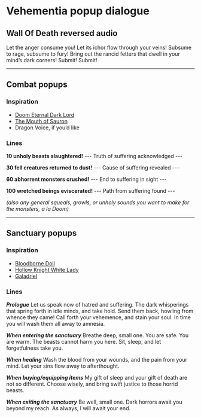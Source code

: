# Vehementia popup dialogue



## Wall Of Death reversed audio

Let the anger consume you! Let its ichor flow through your veins! Subsume to rage, subsume to fury! Bring out the rancid fetters that dwell in your mind’s dark corners! Submit! Submit!



---



## Combat popups

### Inspiration

- [Doom Eternal Dark Lord](https://www.youtube.com/watch?v=Fg79cscI04I)
- [The Mouth of Sauron](https://youtu.be/8FfRRpRAHI0?t=62)
- Dragon Voice, if you’d like

### Lines

**10 unholy beasts slaughtered!**
--- Truth of suffering acknowledged ---

**30 fell creatures returned to dust!**
--- Cause of suffering revealed ---

**60 abhorrent monsters crushed!**
--- End to suffering in sight ---

**100 wretched beings eviscerated!**
--- Path from suffering found ---

*(also any general squeals, growls, or unholy sounds you want to make for the monsters, a la Doom)*



---



## Sanctuary popups

### Inspiration

- [Bloodborne Doll](https://www.youtube.com/watch?v=AucX8PHJNt0)
- [Hollow Knight White Lady](https://youtu.be/4lRSwbILKTA?t=54)
- [Galadriel](https://www.youtube.com/watch?v=W0znpBHTmFw)

### Lines

***Prologue***
Let us speak now of hatred and suffering. The dark whisperings that spring forth in idle minds, and take hold. Send them back, howling from whence they came! Call forth your vehemence, and stain your soul. In time you will wash them all away to amnesia.

***When entering the sanctuary***
Breathe deep, small one. You are safe. You are warm. The beasts cannot harm you here. Sit, sleep, and let forgetfulness take you.

***When healing***
Wash the blood from your wounds, and the pain from your mind. Let your sins flow away to afterthought.

***When buying/equipping items***
My gift of sleep and your gift of death are not so different. Choose wisely, and bring swift justice to those horrid beasts.

***When exiting the sanctuary***
Be well, small one. Dark horrors await you beyond my reach. As always, I will await your end.